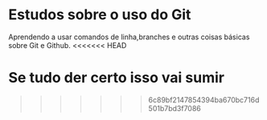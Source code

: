 # Estudos sobre o uso do Git

Aprendendo a usar comandos de linha,branches e outras coisas básicas sobre Git e Github.
<<<<<<< HEAD

Se tudo der certo isso vai sumir
=======
>>>>>>> 6c89bf2147854394ba670bc716d501b7bd3f7086
